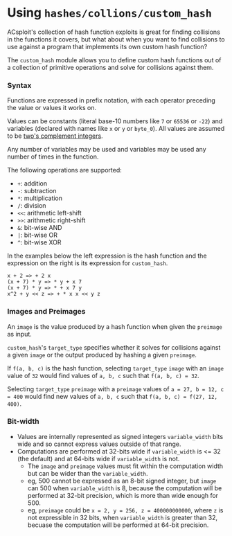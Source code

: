 Using `hashes/collions/custom_hash`
====================

ACsploit's collection of hash function exploits is great for finding collisions in the functions it covers, but what about when you want to find collisions to use against a program that implements its own custom hash function?

The `custom_hash` module allows you to define custom hash functions out of a collection of primitive operations and solve for collisions against them.

### Syntax
Functions are expressed in prefix notation, with each operator preceding the value or values it works on.

Values can be constants (literal base-10 numbers like `7` or `65536` or `-22`) and variables (declared with names like `x` or `y` or `byte_0`). All values are assumed to be [two's complement integers](https://en.wikipedia.org/wiki/Two%27s_complement).

Any number of variables may be used and variables may be used any number of times in the function.

The following operations are supported:

- `+`: addition
- `-`: subtraction
- `*`: multiplication
- `/`: division
- `<<`: arithmetic left-shift
- `>>`: arithmetic right-shift
- `&`: bit-wise AND
- `|`: bit-wise OR
- `^`: bit-wise XOR

In the examples below the left expression is the hash function and the expression on the right is its expression for `custom_hash`.

	x + 2 => + 2 x
	(x + 7) * y => * y + x 7
	(x + 7) * y => * + x 7 y
	x^2 + y << z => + * x x << y z
	
### Images and Preimages
An `image` is the value produced by a hash function when given the `preimage` as input.

`custom_hash`'s `target_type` specifies whether it solves for collisions against a given `image` or the output produced by hashing a given `preimage`.
 
If `f(a, b, c)` is the hash function, selecting `target_type` `image` with an `image` value of `32` would find values of `a, b, c` such that `f(a, b, c) = 32`.

Selecting `target_type` `preimage` with a `preimage` values of `a = 27, b = 12, c = 400` would find new values of `a, b, c` such that `f(a, b, c) = f(27, 12, 400)`.



### Bit-width

- Values are internally represented as signed integers `variable_width` bits wide and so cannot express values outside of that range.
- Computations are performed at 32-bits wide if `variable_width` is <= 32 (the default) and at 64-bits wide if `variable_width` is not.
    - The `image` and `preimage` values must fit within the computation width but can be wider than the `variable_width`.
    - eg, 500 cannot be expressed as an 8-bit signed integer, but `image` can 500 when `variable_width` is 8, because the computation will be performed at 32-bit precision, which is more than wide enough for 500.
    - eg, `preimage` could be `x = 2, y = 256, z = 400000000000`, where `z` is not expressible in 32 bits, when `variable_width` is greater than 32, becuase the computation will be performed at 64-bit precision.  
